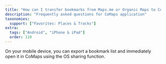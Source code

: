 ```yaml
---
title: "How can I transfer bookmarks from Maps.me or Organic Maps to CoMaps?"
description: "Frequently asked questions for CoMaps application"
taxonomies:
  support: ["Favorites: Places & Tracks"]
extra:
  tags: ["Android", "iPhone & iPad"]
  order: 110
---
```


On your mobile device, you can export a bookmark list and immediately open it in CoMaps using the OS sharing function.
